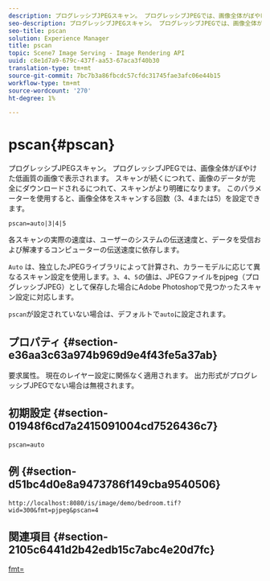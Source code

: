 ```yaml
---
description: プログレッシブJPEGスキャン。 プログレッシブJPEGでは、画像全体がぼやけた低画質の画像で表示されます。 スキャンが続くにつれて、画像のデータが完全にダウンロードされるにつれて、スキャンがより明確になります。 このパラメーターを使用すると、画像全体をスキャンする回数（3、4または5）を設定できます。
seo-description: プログレッシブJPEGスキャン。 プログレッシブJPEGでは、画像全体がぼやけた低画質の画像で表示されます。 スキャンが続くにつれて、画像のデータが完全にダウンロードされるにつれて、スキャンがより明確になります。 このパラメーターを使用すると、画像全体をスキャンする回数（3、4または5）を設定できます。
seo-title: pscan
solution: Experience Manager
title: pscan
topic: Scene7 Image Serving - Image Rendering API
uuid: c8e1d7a9-679c-437f-aa53-67aca3f40b30
translation-type: tm+mt
source-git-commit: 7bc7b3a86fbcdc57cfdc31745fae3afc06e44b15
workflow-type: tm+mt
source-wordcount: '270'
ht-degree: 1%

---
```



# pscan{#pscan}

プログレッシブJPEGスキャン。 プログレッシブJPEGでは、画像全体がぼやけた低画質の画像で表示されます。 スキャンが続くにつれて、画像のデータが完全にダウンロードされるにつれて、スキャンがより明確になります。 このパラメーターを使用すると、画像全体をスキャンする回数（3、4または5）を設定できます。

`pscan=auto|3|4|5`

各スキャンの実際の速度は、ユーザーのシステムの伝送速度と、データを受信および解凍するコンピューターの伝送速度に依存します。

`Auto` は、独立したJPEGライブラリによって計算され、カラーモデルに応じて異なるスキャン設定を使用します。`3`、`4`、`5`の値は、JPEGファイルをpjpeg（プログレッシブJPEG）として保存した場合にAdobe Photoshopで見つかったスキャン設定に対応します。

`pscan`が設定されていない場合は、デフォルトで`auto`に設定されます。

## プロパティ {#section-e36aa3c63a974b969d9e4f43fe5a37ab}

要求属性。 現在のレイヤー設定に関係なく適用されます。 出力形式がプログレッシブJPEGでない場合は無視されます。

## 初期設定 {#section-01948f6cd7a2415091004cd7526436c7}

`pscan=auto`

## 例 {#section-d51bc4d0e8a9473786f149cba9540506}

`http://localhost:8080/is/image/demo/bedroom.tif?wid=300&fmt=pjpeg&pscan=4`

## 関連項目 {#section-2105c6441d2b42edb15c7abc4e20d7fc}

[fmt=](../../../../../is-api/http-ref/image-serving-api-ref/c-http-protocol-reference/c-command-reference/r-is-http-fmt.md#reference-cdf10043423b45ba9fe15157fb3ae37a)
